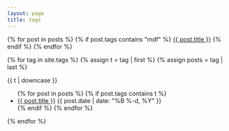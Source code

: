 ```yaml
---
layout: page
title: tags
---
```

{% for post in posts %}
  {% if post.tags contains "mdf" %}
    <a href="{{ post.url }}">{{ post.title }}</a>
  {% endif %}
{% endfor %}


{% for tag in site.tags %}
  {% assign t = tag | first %}
  {% assign posts = tag | last %}

{{ t | downcase }}
<ul>
{% for post in posts %}
  {% if post.tags contains t %}
  <li>
    <a href="{{ post.url }}">{{ post.title }}</a>
    <span class="date">{{ post.date | date: "%B %-d, %Y"  }}</span>
  </li>
  {% endif %}
{% endfor %}
</ul>
{% endfor %}
